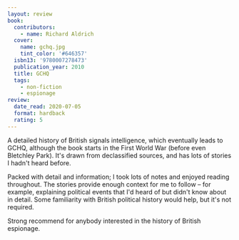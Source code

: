```yaml
---
layout: review
book:
  contributors:
    - name: Richard Aldrich
  cover:
    name: gchq.jpg
    tint_color: '#646357'
  isbn13: '9780007278473'
  publication_year: 2010
  title: GCHQ
  tags:
    - non-fiction
    - espionage
review:
  date_read: 2020-07-05
  format: hardback
  rating: 5
---
```


A detailed history of British signals intelligence, which eventually leads to GCHQ, although the book starts in the First World War (before even Bletchley Park).
It's drawn from declassified sources, and has lots of stories I hadn't heard before.

Packed with detail and information; I took lots of notes and enjoyed reading throughout.
The stories provide enough context for me to follow – for example, explaining political events that I'd heard of but didn't know about in detail.
Some familiarity with British political history would help, but it's not required.

Strong recommend for anybody interested in the history of British espionage.

